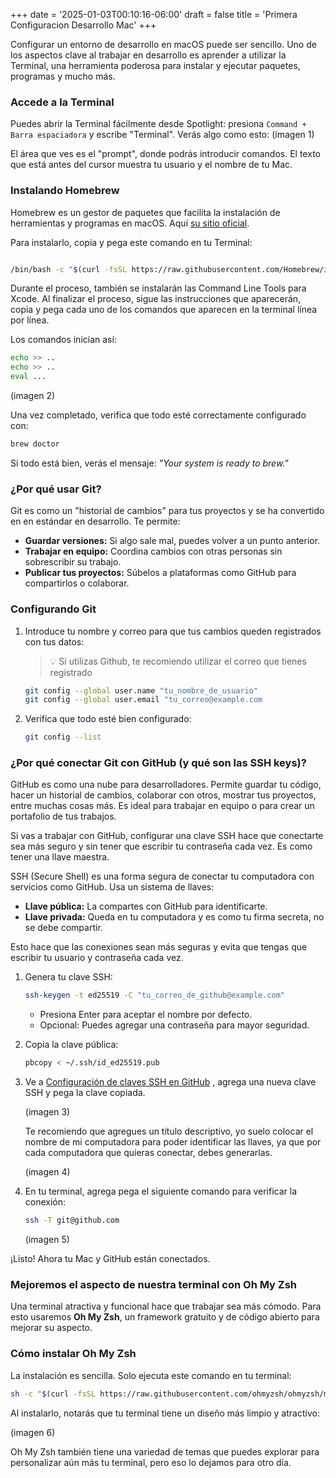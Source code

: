 +++
date = '2025-01-03T00:10:16-06:00'
draft = false
title = 'Primera Configuracion Desarrollo Mac'
+++

Configurar un entorno de desarrollo en macOS puede ser sencillo. Uno de los aspectos clave al trabajar en desarrollo es aprender a utilizar la Terminal, una herramienta poderosa para instalar y ejecutar paquetes, programas y mucho más.

### Accede a la Terminal

Puedes abrir la Terminal fácilmente desde Spotlight: presiona `Command + Barra espaciadora` y escribe "Terminal". Verás algo como esto:
(imagen 1)

El área que ves es el "prompt", donde podrás introducir comandos. El texto que está antes del cursor muestra tu usuario y el nombre de tu Mac.

### Instalando Homebrew

Homebrew es un gestor de paquetes que facilita la instalación de herramientas y programas en macOS. Aquí [su sitio oficial](https://brew.sh/es/).

Para instalarlo, copia y pega este comando en tu Terminal:

```bash

/bin/bash -c "$(curl -fsSL https://raw.githubusercontent.com/Homebrew/install/HEAD/install.sh)"
```

Durante el proceso, también se instalarán las Command Line Tools para Xcode. Al finalizar el proceso, sigue las instrucciones que aparecerán, copia y pega cada uno de los comandos que aparecen en la terminal línea por línea. 

Los comandos inician así:

```bash
echo >> ..
echo >> ..
eval ...
```

(imagen 2)

Una vez completado, verifica que todo esté correctamente configurado con:

```bash
brew doctor
```

Si todo está bien, verás el mensaje: *"Your system is ready to brew."*

### ¿Por qué usar Git?

Git es como un "historial de cambios" para tus proyectos y se ha convertido en en estándar en desarrollo. Te permite:

- **Guardar versiones:** Si algo sale mal, puedes volver a un punto anterior.
- **Trabajar en equipo:** Coordina cambios con otras personas sin sobrescribir su trabajo.
- **Publicar tus proyectos:** Súbelos a plataformas como GitHub para compartirlos o colaborar.

### Configurando Git

1. Introduce tu nombre y correo para que tus cambios queden registrados con tus datos:
    > 💡 Si utilizas Github, te recomiendo utilizar el correo que tienes registrado
    
    ```bash
    git config --global user.name "tu_nombre_de_usuario"
    git config --global user.email "tu_correo@example.com
    ```
    
2. Verifica que todo esté bien configurado:
    
    ```bash
    git config --list
    ```
    

### ¿Por qué conectar Git con GitHub (y qué son las SSH keys)?

GitHub es como una nube para desarrolladores. Permite guardar tu código, hacer un historial de cambios, colaborar con otros, mostrar tus proyectos, entre muchas cosas más. Es ideal para trabajar en equipo o para crear un portafolio de tus trabajos.

Si vas a trabajar con GitHub, configurar una clave SSH hace que conectarte sea más seguro y sin tener que escribir tu contraseña cada vez. Es como tener una llave maestra.

SSH (Secure Shell) es una forma segura de conectar tu computadora con servicios como GitHub. Usa un sistema de llaves:

- **Llave pública:** La compartes con GitHub para identificarte.
- **Llave privada:** Queda en tu computadora y es como tu firma secreta, no se debe compartir.

Esto hace que las conexiones sean más seguras y evita que tengas que escribir tu usuario y contraseña cada vez.

1. Genera tu clave SSH:
    
    ```bash
    ssh-keygen -t ed25519 -C "tu_correo_de_github@example.com"
    ```
    
    - Presiona Enter para aceptar el nombre por defecto.
    - Opcional: Puedes agregar una contraseña para mayor seguridad.
2. Copia la clave pública:
    
    ```bash
    pbcopy < ~/.ssh/id_ed25519.pub
    
    ```
    
3. Ve a [Configuración de claves SSH en GitHub](https://github.com/settings/keys) , agrega una nueva clave SSH y pega la clave copiada.
    
    (imagen 3)
    
    Te recomiendo que agregues un título descriptivo, yo suelo colocar el nombre de mi computadora para poder identificar las llaves, ya que por cada computadora que quieras conectar, debes generarlas.
    
    (imagen 4)
    
4. En tu terminal, agrega pega el siguiente comando para verificar la conexión:
    
    ```bash
    ssh -T git@github.com
    ```
    
    (imagen 5)
    

¡Listo! Ahora tu Mac y GitHub están conectados.

### Mejoremos el aspecto de nuestra terminal con Oh My Zsh

Una terminal atractiva y funcional hace que trabajar sea más cómodo. Para esto usaremos **Oh My Zsh**, un framework gratuito y de código abierto para mejorar su aspecto. 

### Cómo instalar Oh My Zsh

La instalación es sencilla. Solo ejecuta este comando en tu terminal:

```bash
sh -c "$(curl -fsSL https://raw.githubusercontent.com/ohmyzsh/ohmyzsh/master/tools/install.sh)"
```

Al instalarlo, notarás que tu terminal tiene un diseño más limpio y atractivo:

(imagen 6)

Oh My Zsh también tiene una variedad de temas que puedes explorar para personalizar aún más tu terminal, pero eso lo dejamos para otro día.